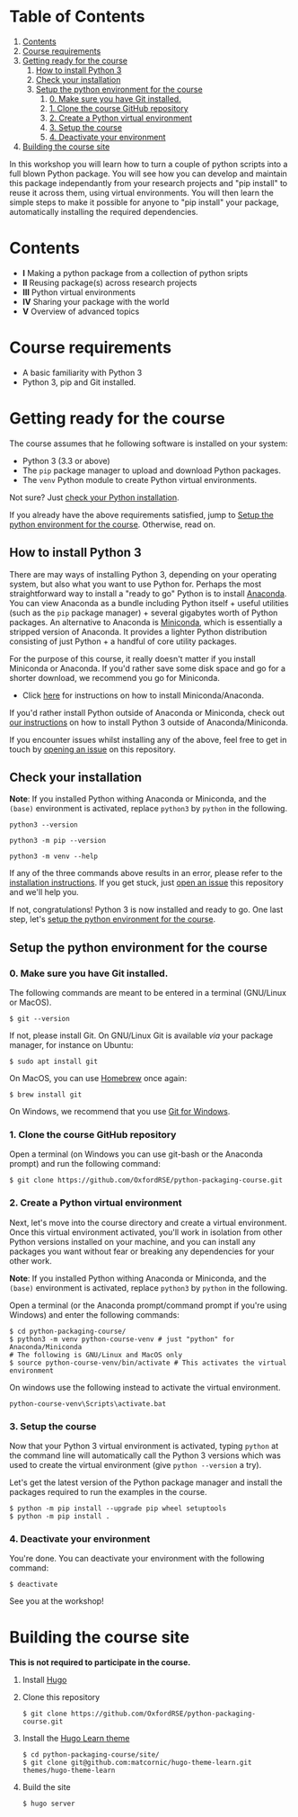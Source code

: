 
# Table of Contents

1.  [Contents](#org92bf847)
2.  [Course requirements](#orgb7633aa)
3.  [Getting ready for the course](#org0441b1b)
    1.  [How to install Python 3](#orgdcf4b20)
    2.  [Check your installation](#orge62d135)
    3.  [Setup the python environment for the course](#orgc439b43)
        1.  [0. Make sure you have Git installed.](#org35a806d)
        2.  [1. Clone the course GitHub repository](#org37c7c57)
        3.  [2. Create a Python virtual environment](#orgadb9ed2)
        4.  [3. Setup the course](#org18907b4)
        5.  [4. Deactivate your environment](#orgbb2953d)
4.  [Building the course site](#org8102a8a)

In this workshop you will learn how to turn a couple of python scripts into
a full blown Python package. You will see how you can develop and maintain
this package independantly from your research projects and "pip install" to
reuse it across them, using virtual environments.
You will then learn the simple steps to make it possible for anyone to "pip
install" your package, automatically installing the required dependencies.


<a id="org92bf847"></a>

# Contents

-   **I** Making a python package from a collection of python sripts
-   **II** Reusing package(s) across research projects
-   **III** Python virtual environments
-   **IV** Sharing your package with the world
-   **V** Overview of advanced topics


<a id="orgb7633aa"></a>

# Course requirements

-   A basic familiarity with Python 3
-   Python 3, pip and Git installed.


<a id="org0441b1b"></a>

# Getting ready for the course

The course assumes that he following software is installed on your system:

-   Python 3 (3.3 or above)
-   The `pip` package manager to upload and download Python packages.
-   The `venv` Python module to create Python virtual environments.

Not sure? Just [check your Python installation](#orge62d135).

If you already have the above requirements satisfied, jump to [Setup the python environment for the course](https://github.com/OxfordRSE/python-packaging-course#setup-the-python-environment-for-the-course).
Otherwise, read on.


<a id="orgdcf4b20"></a>

## How to install Python 3

There are may ways of installing Python 3, depending on your
operating system, but also what you want to use Python for.
Perhaps the most straightforward way to install a "ready to go"
Python is to install [Anaconda](https://www.anaconda.com/). You can view Anaconda as a bundle
including Python itself + useful utilities (such as the `pip`
package manager) + several gigabytes worth of Python packages.  An
alternative to Anaconda is [Miniconda](https://docs.conda.io/en/latest/miniconda.html), which is essentially a
stripped version of Anaconda.  It provides a lighter Python
distribution consisting of just Python + a handful of core
utility packages.

For the purpose of this course, it really doesn't matter if you
install Miniconda or Anaconda. If you'd rather save some disk
space and go for a shorter download, we recommend you go for
Miniconda.

-   Click [here](https://docs.conda.io/projects/conda/en/latest/user-guide/install/index.html#regular-installation) for instructions on how to install Miniconda/Anaconda.

If you'd rather install Python outside of Anaconda or Miniconda,
check out [our instructions](https://oxfordrse.github.io/python-packaging-course/appendix_installing_python/#install-python-3-outside-of-anacondaminiconda) on how to install Python 3 outside of
Anaconda/Miniconda.

If you encounter issues whilst installing any of the above, feel
free to get in touch by [opening an issue](https://docs.github.com/en/enterprise/2.15/user/articles/creating-an-issue) on this repository.


<a id="orge62d135"></a>

## Check your installation

**Note**: If you installed Python withing Anaconda or Miniconda, and the
`(base)` environment is activated, replace `python3` by `python` in the following.

    python3 --version

    python3 -m pip --version

    python3 -m venv --help

If any of the three commands above results in an error, please refer to 
the [installation instructions](https://github.com/OxfordRSE/python-packaging-course#installing-python-3). If you get stuck, just [open an issue](https://docs.github.com/en/enterprise/2.15/user/articles/creating-an-issue) 
this repository and we'll help you.

If not, congratulations! Python 3 is now installed and ready to go.
One last step, let's [setup the python environment for the course](#orgc439b43).


<a id="orgc439b43"></a>

## Setup the python environment for the course


<a id="org35a806d"></a>

### 0. Make sure you have Git installed.

The following commands are meant to be entered in a terminal (GNU/Linux or MacOS).

    $ git --version

If not, please install Git. On GNU/Linux Git is available *via* your package manager, for instance
on Ubuntu:

    $ sudo apt install git

On MacOS, you can use [Homebrew](https://brew.sh/) once again:

    $ brew install git

On Windows, we recommend that you use [Git for Windows](https://git-scm.com/download/win).


<a id="org37c7c57"></a>

### 1. Clone the course GitHub repository

Open a terminal (on Windows you can use git-bash or the Anaconda prompt) and run the following command:

    $ git clone https://github.com/OxfordRSE/python-packaging-course.git


<a id="orgadb9ed2"></a>

### 2. Create a Python virtual environment

Next, let's move into the course directory and create a virtual
environment.  Once this virtual environment activated, you'll work in
isolation from other Python versions installed on your machine, and
you can install any packages you want without fear or breaking any
dependencies for your other work.

**Note**: If you installed Python withing Anaconda or Miniconda, and the
`(base)` environment is activated, replace `python3` by `python` in the following.

Open a terminal (or the Anaconda prompt/command prompt if you're using Windows) and enter the following commands:

    $ cd python-packaging-course/
    $ python3 -m venv python-course-venv # just "python" for Anaconda/Miniconda
    # The following is GNU/Linux and MacOS only
    $ source python-course-venv/bin/activate # This activates the virtual environment

On windows use the following instead to activate the virtual environment.

    python-course-venv\Scripts\activate.bat


<a id="org18907b4"></a>

### 3. Setup the course

Now that your Python 3 virtual environment is activated, typing
`python` at the command line will automatically call the Python 3
versions which was used to create the virtual environment (give
`python --version` a try).

Let's get the latest version of the Python package manager and install
the packages required to run the examples in the course.

    $ python -m pip install --upgrade pip wheel setuptools
    $ python -m pip install .


<a id="orgbb2953d"></a>

### 4. Deactivate your environment

You're done. You can deactivate your environment with the following command:

    $ deactivate

See you at the workshop!


<a id="org8102a8a"></a>

# Building the course site

**This is not required to participate in the course.**

1.  Install [Hugo](https://gohugo.io/)
2.  Clone this repository
    
        $ git clone https://github.com/OxfordRSE/python-packaging-course.git
3.  Install the [Hugo Learn theme](https://learn.netlify.app/en/)
    
        $ cd python-packaging-course/site/
        $ git clone git@github.com:matcornic/hugo-theme-learn.git themes/hugo-theme-learn
4.  Build the site
    
        $ hugo server

